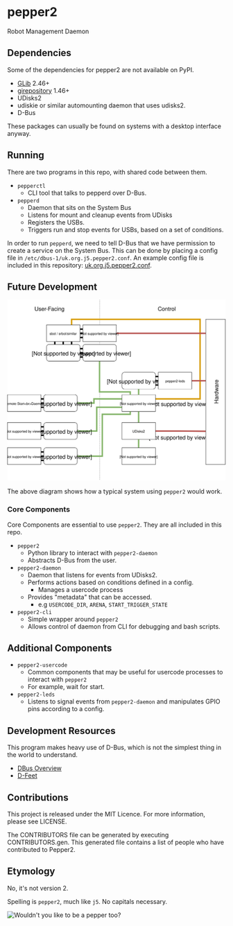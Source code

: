 # pepper2

Robot Management Daemon

## Dependencies

Some of the dependencies for pepper2 are not available on PyPI.

- [GLib](https://developer.gnome.org/glib/) 2.46+
- [girepository](https://wiki.gnome.org/Projects/GObjectIntrospection) 1.46+
- UDisks2
- udiskie or similar automounting daemon that uses udisks2.
- D-Bus

These packages can usually be found on systems with a desktop interface anyway.

## Running

There are two programs in this repo, with shared code between them.

- `pepperctl`
    - CLI tool that talks to pepperd over D-Bus.
- `pepperd`
    - Daemon that sits on the System Bus
    - Listens for mount and cleanup events from UDisks
    - Registers the USBs.
    - Triggers run and stop events for USBs, based on a set of conditions.
    
In order to run `pepperd`, we need to tell D-Bus that we have permission to create a service on the System Bus.
This can be done by placing a config file in `/etc/dbus-1/uk.org.j5.pepper2.conf`.
An example config file is included in this repository: [uk.org.j5.pepper2.conf](uk.org.j5.pepper2.conf).

## Future Development

![pepper2 Entity Diagram](assets/pepper2.svg)

The above diagram shows how a typical system using `pepper2` would work.

### Core Components

Core Components are essential to use `pepper2`. They are all included in this repo.

- `pepper2`
    - Python library to interact with `pepper2-daemon`
    - Abstracts D-Bus from the user.
- `pepper2-daemon`
    - Daemon that listens for events from UDisks2.
    - Performs actions based on conditions defined in a config.
        - Manages a usercode process
    - Provides "metadata" that can be accessed.
        - e.g `USERCODE_DIR`, `ARENA`, `START_TRIGGER_STATE`
- `pepper2-cli`
    - Simple wrapper around `pepper2`
    - Allows control of daemon from CLI for debugging and bash scripts.

## Additional Components

- `pepper2-usercode`
    - Common components that may be useful for usercode processes to interact with `pepper2`
    - For example, wait for start.
- `pepper2-leds`
    - Listens to signal events from `pepper2-daemon` and manipulates GPIO pins according to a config.
    
## Development Resources

This program makes heavy use of D-Bus, which is not the simplest thing in the world to understand.

- [DBus Overview](https://pythonhosted.org/txdbus/dbus_overview.html)
- [D-Feet](https://github.com/GNOME/d-feet)

## Contributions

This project is released under the MIT Licence. For more information, please see LICENSE.

The CONTRIBUTORS file can be generated by executing CONTRIBUTORS.gen. This generated file contains a list of people who have contributed to Pepper2.

## Etymology

No, it's not version 2.

Spelling is `pepper2`, much like `j5`. No capitals necessary.

![Wouldn't you like to be a pepper too?](https://i.imgur.com/B2BBwz1.gif)
